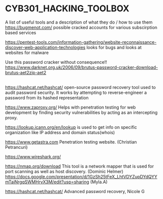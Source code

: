 # CYB301_HACKING_TOOLBOX
A list of useful tools and a description of what they do / how to use them
https://bugmenot.com/ possible cracked accounts for various subscirption based services


https://pentest-tools.com/information-gathering/website-reconnaissance-discover-web-application-technologies looks for bugs and looks at websites for malware 


Use this password cracker without consequence!! https://www.darknet.org.uk/2006/09/brutus-password-cracker-download-brutus-aet2zip-aet2


<br> https://hashcat.net/hashcat/  open-source password recovery tool used to audit password security. It works by attempting to reverse-engineer a password from its hashed representation


https://www.zaproxy.org/ Helps with penetration testing for web development by finding security vulnerabilities by acting as an intercepting proxy.


https://lookup.icann.org/en/lookup is used to get info on specific organization like IP address and domain status(whois)


https://www.getastra.com Penetration testing website. (Christian Petrancuri)


https://www.wireshark.org/

https://nmap.org/download This tool is a network mapper that is used for port scanning as well as host discovery. (Dominic Helmer)
https://docs.google.com/presentation/d/1GzSh25tFeX_LhtVDYZupDYdQYYmTaiNrgqSWMHrvX3M/edit?usp=sharing (Myla.A)

https://hashcat.net/hashcat/ Advanced password recovery, Nicole G
